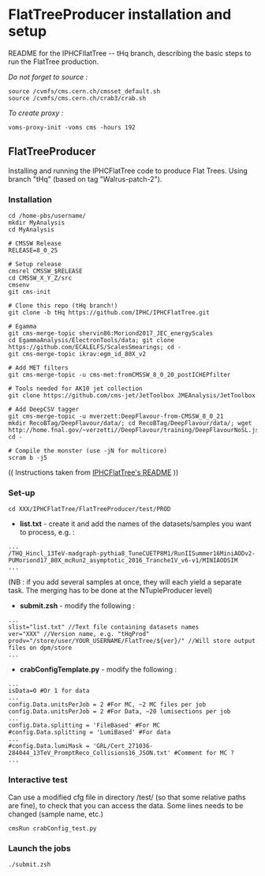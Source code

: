# FlatTreeProducer installation and setup

README for the IPHCFllatTree -- tHq branch, describing the basic steps to run the FlatTree production.

*Do not forget to source :*
```
source /cvmfs/cms.cern.ch/cmsset_default.sh
source /cvmfs/cms.cern.ch/crab3/crab.sh
```

*To create proxy :*
```
voms-proxy-init -voms cms -hours 192
```

## FlatTreeProducer

Installing and running the IPHCFlatTree code to produce Flat Trees. Using branch "tHq" (based on tag "Walrus-patch-2").

### Installation

```
cd /home-pbs/username/
mkdir MyAnalysis
cd MyAnalysis

# CMSSW Release
RELEASE=8_0_25

# Setup release
cmsrel CMSSW_$RELEASE
cd CMSSW_X_Y_Z/src
cmsenv
git cms-init

# Clone this repo (tHq branch!)
git clone -b tHq https://github.com/IPHC/IPHCFlatTree.git

# Egamma
git cms-merge-topic shervin86:Moriond2017_JEC_energyScales
cd EgammaAnalysis/ElectronTools/data; git clone https://github.com/ECALELFS/ScalesSmearings; cd -
git cms-merge-topic ikrav:egm_id_80X_v2

# Add MET filters
git cms-merge-topic -u cms-met:fromCMSSW_8_0_20_postICHEPfilter

# Tools needed for AK10 jet collection
git clone https://github.com/cms-jet/JetToolbox JMEAnalysis/JetToolbox 

# Add DeepCSV tagger
git cms-merge-topic -u mverzett:DeepFlavour-from-CMSSW_8_0_21
mkdir RecoBTag/DeepFlavour/data/; cd RecoBTag/DeepFlavour/data/; wget http://home.fnal.gov/~verzetti//DeepFlavour/training/DeepFlavourNoSL.json; cd -

# Compile the monster (use -jN for multicore)
scram b -j5
```

(( Instructions taken from [IPHCFlatTree's README](https://github.com/IPHC/IPHCFlatTree/tree/Walrus-patch2) ))


### Set-up


```
cd XXX/IPHCFlatTree/FlatTreeProducer/test/PROD
```
* **list.txt** - create it and add the names of the datasets/samples you want to process, e.g. : 

```
...
/THQ_Hincl_13TeV-madgraph-pythia8_TuneCUETP8M1/RunIISummer16MiniAODv2-PUMoriond17_80X_mcRun2_asymptotic_2016_TrancheIV_v6-v1/MINIAODSIM
...
```
(NB : if you add several samples at once, they will each yield a separate task. The merging has to be done at the NTupleProducer level)


* **submit.zsh** - modify the following :

```
...
slist="list.txt" //Text file containing datasets names
ver="XXX" //Version name, e.g. "tHqProd"
prodv="/store/user/YOUR_USERNAME/FlatTree/${ver}/" //Will store output files on dpm/store
...
```

* **crabConfigTemplate.py** - modify the following :

```
...
isData=0 #Or 1 for data
...
config.Data.unitsPerJob = 2 #For MC, ~2 MC files per job
config.Data.unitsPerJob = 2 #For Data, ~20 lumisections per job
...
config.Data.splitting = 'FileBased' #For MC
#config.Data.splitting = 'LumiBased' #For data
...
#config.Data.lumiMask = 'GRL/Cert_271036-284044_13TeV_PromptReco_Collisions16_JSON.txt' #Comment for MC ?
...
```


### Interactive test

Can use a modified cfg file in directory /test/ (so that some relative paths are fine), to check that you can access the data. Some lines needs to be changed (sample name, etc.)

```
cmsRun crabConfig_test.py
```


### Launch the jobs

```
./submit.zsh
```

